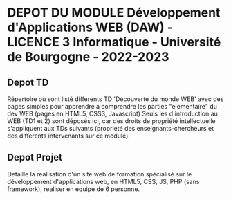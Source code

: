 # DEPOT DU MODULE Développement d'Applications WEB (DAW) - LICENCE 3 Informatique - Université de Bourgogne - 2022-2023

## Depot TD
Répertoire où sont listé differents TD 'Découverte du monde WEB' avec des pages simples pour apprendre à comprendre les parties "elementaire" du dev WEB (pages en HTML5, CSS3, Javascript)
Seuls les d'introduction au WEB (TD1 et 2) sont déposés ici, car des droits de propriété intellectuelle s'appliquent aux TDs suivants (propriété des enseignants-chercheurs et des differents intervenants sur ce module).

## Depot Projet
Detaille la realisation d'un site web de formation spécialisé sur le développement d'applications web, en HTML5, CSS, JS, PHP (sans framework), realiser en equipe de 6 personne.
